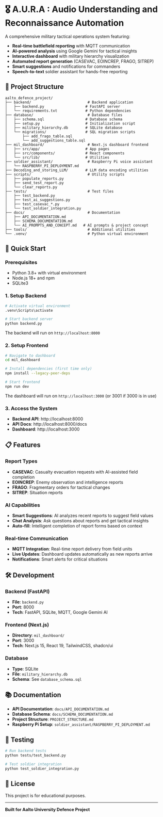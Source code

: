 # 🎖️ A.U.R.A : Audio Understanding and Reconnaissance Automation

A comprehensive military tactical operations system featuring:

- **Real-time battlefield reporting** with MQTT communication
- **AI-powered analysis** using Google Gemini for tactical insights
- **Interactive dashboard** with military hierarchy visualization
- **Automated report generation** (CASEVAC, EOINCREP, FRAGO, SITREP)
- **Smart suggestions** and notifications for commanders
- **Speech-to-text** soldier assistant for hands-free reporting

## 📁 Project Structure

```
aalto_defence_project/
├── backend/                          # Backend application
│   ├── backend.py                   # FastAPI server
│   └── requirements.txt             # Python dependencies
├── database/                         # Database files
│   ├── schema.sql                   # Database schema
│   ├── setup.py                     # Initialization script
│   ├── military_hierarchy.db        # SQLite database
│   └── migrations/                  # SQL migration scripts
│       ├── add_frago_table.sql
│       └── add_suggestions_table.sql
├── mil_dashboard/                    # Next.js dashboard frontend
│   ├── src/app/                     # App pages
│   ├── src/components/              # React components
│   └── src/lib/                     # Utilities
├── soldier_assistant/                # Raspberry Pi voice assistant
│   └── RASPBERRY_PI_DEPLOYMENT.md
├── Decoding_and_storing_LLM/        # LLM data encoding utilities
├── scripts/                          # Utility scripts
│   ├── populate_reports.py
│   ├── send_test_report.py
│   └── clear_reports.py
├── tests/                            # Test files
│   ├── test_backend.py
│   ├── test_ai_suggestions.py
│   ├── test_casevac_*.py
│   └── test_soldier_integration.py
├── docs/                             # Documentation
│   ├── API_DOCUMENTATION.md
│   ├── SCHEMA_DOCUMENTATION.md
│   └── AI_PROMPTS_AND_CONCEPT.md   # AI prompts & project concept
├── tools/                            # Additional utilities
└── .venv/                            # Python virtual environment
```

## 🚀 Quick Start

### Prerequisites

- Python 3.8+ with virtual environment
- Node.js 18+ and npm
- SQLite3

### 1. **Setup Backend**

```bash
# Activate virtual environment
.venv\Scripts\activate

# Start backend server
python backend.py
```

The backend will run on `http://localhost:8000`

### 2. **Setup Frontend**

```bash
# Navigate to dashboard
cd mil_dashboard

# Install dependencies (first time only)
npm install --legacy-peer-deps

# Start frontend
npm run dev
```

The dashboard will run on `http://localhost:3000` (or 3001 if 3000 is in use)

### 3. **Access the System**

- **Backend API**: http://localhost:8000
- **API Docs**: http://localhost:8000/docs
- **Dashboard**: http://localhost:3000

## 📋 Features

### Report Types

- **CASEVAC**: Casualty evacuation requests with AI-assisted field completion
- **EOINCREP**: Enemy observation and intelligence reports
- **FRAGO**: Fragmentary orders for tactical changes
- **SITREP**: Situation reports

### AI Capabilities

- **Smart Suggestions**: AI analyzes recent reports to suggest field values
- **Chat Analysis**: Ask questions about reports and get tactical insights
- **Auto-fill**: Intelligent completion of report forms based on context

### Real-time Communication

- **MQTT Integration**: Real-time report delivery from field units
- **Live Updates**: Dashboard updates automatically as new reports arrive
- **Notifications**: Smart alerts for critical situations

## 🛠️ Development

### Backend (FastAPI)

- **File**: `backend.py`
- **Port**: 8000
- **Tech**: FastAPI, SQLite, MQTT, Google Gemini AI

### Frontend (Next.js)

- **Directory**: `mil_dashboard/`
- **Port**: 3000
- **Tech**: Next.js 15, React 19, TailwindCSS, shadcn/ui

### Database

- **Type**: SQLite
- **File**: `military_hierarchy.db`
- **Schema**: See `database_schema.sql`

## 📚 Documentation

- **API Documentation**: `docs/API_DOCUMENTATION.md`
- **Database Schema**: `docs/SCHEMA_DOCUMENTATION.md`
- **Project Structure**: `PROJECT_STRUCTURE.md`
- **Raspberry Pi Setup**: `soldier_assistant/RASPBERRY_PI_DEPLOYMENT.md`

## 🧪 Testing

```bash
# Run backend tests
python tests/test_backend.py

# Test soldier integration
python test_soldier_integration.py
```

## 📝 License

This project is for educational purposes.

---

**Built for Aalto University Defence Project**
